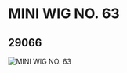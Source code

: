 # MINI  WIG NO. 63
## 29066
![MINI  WIG NO. 63](https://lc-www-live-s.legocdn.com/media/bricks/5/2/6172201.jpg)